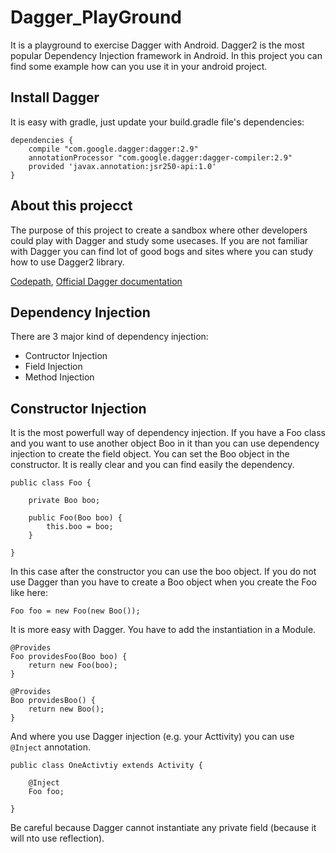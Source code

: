 # Dagger_PlayGround

It is a playground to exercise Dagger with Android.
Dagger2 is the most popular Dependency Injection framework in Android. In this project you can find some example how can you use it in your android project.

## Install Dagger

It is easy with gradle, just update your build.gradle file's dependencies:

```
dependencies {
    compile "com.google.dagger:dagger:2.9"
    annotationProcessor "com.google.dagger:dagger-compiler:2.9"
    provided 'javax.annotation:jsr250-api:1.0'
}
```

## About this projecct

The purpose of this project to create a sandbox where other developers could play with Dagger and study some usecases.
If you are not familiar with Dagger you can find lot of good bogs and sites where you can study how to use Dagger2 library.

[Codepath](https://github.com/codepath/android_guides/wiki/Dependency-Injection-with-Dagger-2),
[Official Dagger documentation](https://google.github.io/dagger/users-guide.html)

## Dependency Injection

There are 3 major kind of dependency injection:
- Contructor Injection
- Field Injection
- Method Injection

## Constructor Injection

It is the most powerfull way of dependency injection. If you have a Foo class and you want to use another object Boo in it than you can use dependency injection to create the field object. You can set the Boo object in the constructor. It is really clear and you can find easily the dependency.

```
public class Foo {
    
    private Boo boo;
    
    public Foo(Boo boo) {
        this.boo = boo;
    }
    
}
```

In this case after the constructor you can use the boo object. If you do not use Dagger than you have to create a Boo object when you create the Foo like here:
```
Foo foo = new Foo(new Boo());
```

It is more easy with Dagger. You have to add the instantiation in a Module.

```
@Provides
Foo providesFoo(Boo boo) {
    return new Foo(boo);
}

@Provides
Boo providesBoo() {
    return new Boo();
}
```

And where you use Dagger injection (e.g. your Acttivity) you can use ```@Inject``` annotation.

```
public class OneActivtiy extends Activity {

    @Inject
    Foo foo;

}
```

Be careful because Dagger cannot instantiate any private field (because it will nto use reflection).

